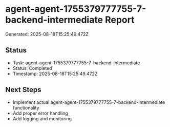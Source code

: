 # agent-agent-1755379777755-7-backend-intermediate Report

Generated: 2025-08-18T15:25:49.472Z

## Status
- Task: agent-agent-1755379777755-7-backend-intermediate
- Status: Completed
- Timestamp: 2025-08-18T15:25:49.472Z

## Next Steps
- Implement actual agent-agent-1755379777755-7-backend-intermediate functionality
- Add proper error handling
- Add logging and monitoring
